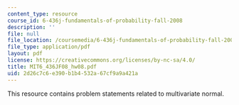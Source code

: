 ```yaml
---
content_type: resource
course_id: 6-436j-fundamentals-of-probability-fall-2008
description: ''
file: null
file_location: /coursemedia/6-436j-fundamentals-of-probability-fall-2008/2d26c7c6e390b1b4532a67cf9a9a421a_MIT6_436JF08_hw08.pdf
file_type: application/pdf
layout: pdf
license: https://creativecommons.org/licenses/by-nc-sa/4.0/
title: MIT6_436JF08_hw08.pdf
uid: 2d26c7c6-e390-b1b4-532a-67cf9a9a421a
---
```

This resource contains problem statements related to multivariate normal.